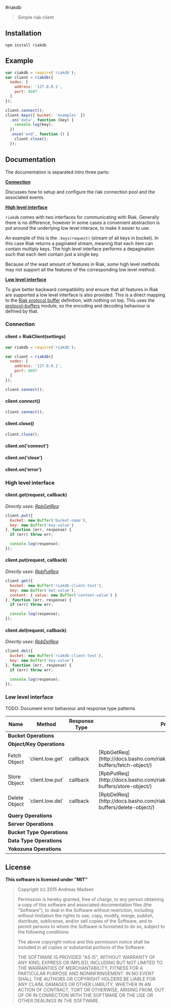 #riakdb

> Simple riak client

## Installation

```sheel
npm install riakdb
```

## Example

```javascript
var riakdb = require('riakdb');
var client = riakdb({
  nodes: [
    address: '127.0.0.1',
    port: 8087
  ]
});

client.connect();
client.keys({ bucket: 'examples' })
  .on('data', function (key) {
    console.log(key);
  })
  .once('end', function () {
    client.close();
  });

```

## Documentation

The documentation is separated intro three parts:

**[Connection](#Connection)**

Discusses how to setup and configure the riak connection pool and the
associated events.

**[High level interface](#High-level-interface)**

`riakdb` comes with two interfaces for communicating with Riak. Generally there
is no difference, however in some cases a convenient abstraction is put around
the underlying low level interace, to make it easier to use.

An example of this is the `.keys(request)` (stream of all keys in bucket). In
this case Riak returns a paginated stream, meaning that each item can contain
multiply keys. The high level interface performs a depagination such that each
item contain just a single key.

Because of the wast amount of features in Riak, some high level methods may
not support all the features of the corresponding low level method.

**[Low level interface](#Low-level-interface)**

To give better backward compatibility and ensure that all features in Riak
are supported a low level interface is also provided. This is a direct mapping
to the [Riak protocol buffer](http://docs.basho.com/riak/latest/dev/references/protocol-buffers/)
definition, with nothing on top. This uses the
[protocol-buffers](https://github.com/mafintosh/protocol-buffers) module, so
the encoding and decoding behaviour is defined by that.

### Connection

#### client = RiakClient(settings)

```javascript
var riakdb = require('riakdb');

var client = riakdb({
  nodes: [
    address: '127.0.0.1',
    port: 8087
  ]
});

client.connect();
```

#### client.connect()

```javascript
client.connect();
```

#### client.close()

```javascript
client.close();
```

#### client.on('connect')

#### client.on('close')

#### client.on('error')

### High level interface

#### client.get(request, callback)

_Directly uses: [RpbGetReq](http://docs.basho.com/riak/latest/dev/references/protocol-buffers/fetch-object/)_

```javascript
client.put({
  bucket: new Buffer('bucket-name'),
  key: new Buffer('key-value')
}, function (err, response) {
  if (err) throw err;

  console.log(response);
});
```

#### client.put(request, callback)

_Directly uses: [RpbPutReq](http://docs.basho.com/riak/latest/dev/references/protocol-buffers/store-object/)_

```javascript
client.get({
  bucket: new Buffer('riakdb-client-test'),
  key: new Buffer('ket-value'),
  content: { value: new Buffer('content-value') }
}, function (err, response) {
  if (err) throw err;

  console.log(response);
});
```

#### client.del(request, callback)

_Directly uses: [RpbDelReq](http://docs.basho.com/riak/latest/dev/references/protocol-buffers/delete-object/)_

```javascript
client.del({
  bucket: new Buffer('riakdb-client-test'),
  key: new Buffer('key-value')
}, function (err, response) {
  if (err) throw err;

  console.log(response);
});
```

### Low level interface

TODO: Document error behaviour and response type patterns

<table>
<thead>
  <tr>
    <th> Name </th>
    <th> Method </th>
    <th> Response Type </th>
    <th> Protocol </th>
  <tr>
</thead>
<tbody>
  <tr>
    <td colspan=4> <strong>Bucket Operations</strong> </td>
  </tr>
  <tr>
    <td colspan=4> <strong>Object/Key Operations</strong> </td>
  </tr>
  <tr>
    <td> Fetch Object </td>
    <td> `client.low.get` </td>
    <td> callback </td>
    <td> [RpbGetReq](http://docs.basho.com/riak/latest/dev/references/protocol-buffers/fetch-object/) </td>
  </tr>
  <tr>
    <td>  Store Object </td>
    <td> `client.low.put` </td>
    <td> callback </td>
    <td> [RpbPutReq](http://docs.basho.com/riak/latest/dev/references/protocol-buffers/store-object/) </td>
  </tr>
  <tr>
    <td> Delete Object </td>
    <td> `client.low.del` </td>
    <td> callback </td>
    <td> [RpbDelReq](http://docs.basho.com/riak/latest/dev/references/protocol-buffers/delete-object/) </td>
  </tr>
  <tr>
    <td colspan=4> <strong>Query Operations</strong> </td>
  </tr>
  <tr>
    <td colspan=4> <strong>Server Operations</strong> </td>
  </tr>
  <tr>
    <td colspan=4> <strong>Bucket Type Operations</strong> </td>
  </tr>
  <tr>
    <td colspan=4> <strong>Data Type Operations</strong> </td>
  </tr>
  <tr>
    <td colspan=4> <strong>Yokozuna Operations</strong> </td>
  </tr>
</tbody>
</table>

## License

**This software is licensed under "MIT"**

> Copyright (c) 2015 Andreas Madsen
>
> Permission is hereby granted, free of charge, to any person obtaining a copy
> of this software and associated documentation files (the "Software"), to deal
> in the Software without restriction, including without limitation the rights
> to use, copy, modify, merge, publish, distribute, sublicense, and/or sell
> copies of the Software, and to permit persons to whom the Software is
> furnished to do so, subject to the following conditions:
>
> The above copyright notice and this permission notice shall be included in
> all copies or substantial portions of the Software.
>
> THE SOFTWARE IS PROVIDED "AS IS", WITHOUT WARRANTY OF ANY KIND, EXPRESS OR
> IMPLIED, INCLUDING BUT NOT LIMITED TO THE WARRANTIES OF MERCHANTABILITY,
> FITNESS FOR A PARTICULAR PURPOSE AND NONINFRINGEMENT. IN NO EVENT SHALL THE
> AUTHORS OR COPYRIGHT HOLDERS BE LIABLE FOR ANY CLAIM, DAMAGES OR OTHER
> LIABILITY, WHETHER IN AN ACTION OF CONTRACT, TORT OR OTHERWISE, ARISING FROM,
> OUT OF OR IN CONNECTION WITH THE SOFTWARE OR THE USE OR OTHER DEALINGS IN
> THE SOFTWARE.
